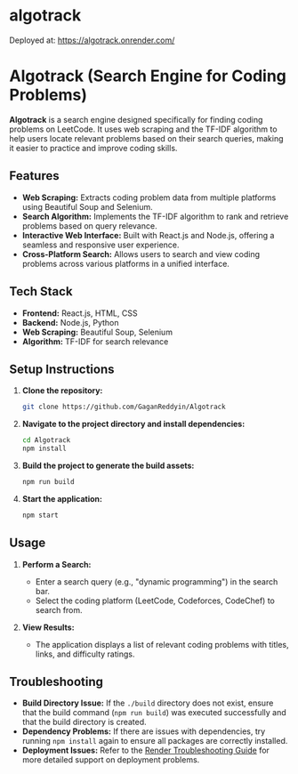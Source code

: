 # algotrack
Deployed at: https://algotrack.onrender.com/
# **Algotrack (Search Engine for Coding Problems)**

**Algotrack** is a search engine designed specifically for finding coding problems on LeetCode. It uses web scraping and the TF-IDF algorithm to help users locate relevant problems based on their search queries, making it easier to practice and improve coding skills.


## **Features**
- **Web Scraping:** Extracts coding problem data from multiple platforms using Beautiful Soup and Selenium.
- **Search Algorithm:** Implements the TF-IDF algorithm to rank and retrieve problems based on query relevance.
- **Interactive Web Interface:** Built with React.js and Node.js, offering a seamless and responsive user experience.
- **Cross-Platform Search:** Allows users to search and view coding problems across various platforms in a unified interface.
         
## **Tech Stack**
- **Frontend:** React.js, HTML, CSS
- **Backend:** Node.js, Python
- **Web Scraping:** Beautiful Soup, Selenium
- **Algorithm:** TF-IDF for search relevance

## **Setup Instructions**

1. **Clone the repository:**
   ```bash
   git clone https://github.com/GaganReddyin/Algotrack
2. **Navigate to the project directory and install dependencies:**
   ```bash
   cd Algotrack
   npm install
3. **Build the project to generate the build assets:**
   ```bash
   npm run build
4. **Start the application:**
   ```bash
   npm start

## **Usage**
1. **Perform a Search:**
   - Enter a search query (e.g., "dynamic programming") in the search bar.
   - Select the coding platform (LeetCode, Codeforces, CodeChef) to search from.

2. **View Results:**
   - The application displays a list of relevant coding problems with titles, links, and difficulty ratings.

## **Troubleshooting**
  - **Build Directory Issue:** If the `./build` directory does not exist, ensure that the build command (`npm run build`) was executed successfully and that the build directory is created.
- **Dependency Problems:** If there are issues with dependencies, try running `npm install` again to ensure all packages are correctly installed.
- **Deployment Issues:** Refer to the [Render Troubleshooting Guide](https://docs.render.com/troubleshooting-deploys) for more detailed support on deployment problems.

